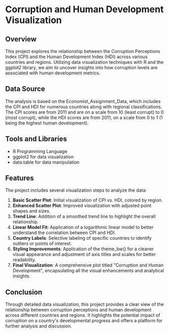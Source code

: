 # Corruption and Human Development Visualization

## Overview
This project explores the relationship between the Corruption Perceptions Index (CPI) and the Human Development Index (HDI) across various countries and regions. Utilizing data visualization techniques with R and the ggplot2 library, we aim to uncover insights into how corruption levels are associated with human development metrics.

## Data Source
The analysis is based on the Economist_Assignment_Data, which includes the CPI and HDI for numerous countries along with regional classifications. The CPI scores are from 2011 and are on a scale from 10 (least corrupt) to 0 (most corrupt), while the HDI scores are from 2011, on a scale from 0 to 1 (1 being the highest human development).

## Tools and Libraries
- R Programming Language
- ggplot2 for data visualization
- data.table for data manipulation

## Features
The project includes several visualization steps to analyze the data:
1. **Basic Scatter Plot**: Initial visualization of CPI vs. HDI, colored by region.
2. **Enhanced Scatter Plot**: Improved visualization with adjusted point shapes and sizes.
3. **Trend Line**: Addition of a smoothed trend line to highlight the overall relationship.
4. **Linear Model Fit**: Application of a logarithmic linear model to better understand the correlation between CPI and HDI.
5. **Country Labels**: Selective labeling of specific countries to identify outliers or points of interest.
6. **Styling Improvements**: Application of the theme_bw() for a cleaner visual appearance and adjustment of axis titles and scales for better readability.
7. **Final Visualization**: A comprehensive plot titled "Corruption and Human Development", encapsulating all the visual enhancements and analytical insights.

## Conclusion
Through detailed data visualization, this project provides a clear view of the relationship between corruption perceptions and human development across different countries and regions. It highlights the potential impact of corruption on a country's developmental progress and offers a platform for further analysis and discussion.
